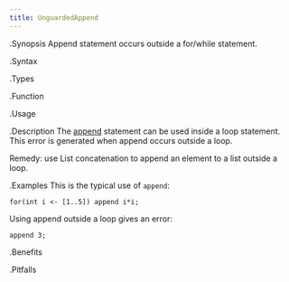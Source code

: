 ```yaml
---
title: UnguardedAppend
---
```


.Synopsis
Append statement occurs outside a for/while statement.

.Syntax

.Types

.Function
       
.Usage

.Description
The [append]((Rascal:Statements-Append)) statement can be used inside a loop statement.
This error is generated when append occurs outside a loop.

Remedy: use List concatenation to append an element to a list outside a loop.

.Examples
This is the typical use of `append`:
```rascal-shell
for(int i <- [1..5]) append i*i;
```
Using append outside a loop gives an error:
```rascal-shell,error
append 3;
```


.Benefits

.Pitfalls

